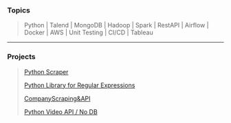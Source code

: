 ### Topics
> Python | Talend | MongoDB | Hadoop | Spark | RestAPI | Airflow | Docker | AWS | Unit Testing | CI/CD | Tableau
- - -
### Projects
> [Python Scraper](https://github.com/TawfikYasser/delog/blob/main/PythonScraper.py)
> 
> [Python Library for Regular Expressions](https://github.com/TawfikYasser/erxepy)
> 
> [CompanyScraping&API](https://github.com/TawfikYasser/delog/tree/main/Company-Project)
>
> [Python Video API / No DB](https://github.com/TawfikYasser/delog/blob/main/videoAPI.py)
